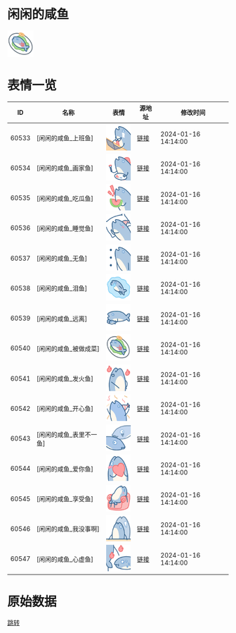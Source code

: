 # 闲闲的咸鱼

<img src="./cover.png" height="60" alt="cover" />

# 表情一览

|ID|名称|表情|源地址|修改时间|
|----|----|----|----|----|
|60533|[闲闲的咸鱼_上班鱼]|<img src="./pic/060533_%5B闲闲的咸鱼_上班鱼%5D.png" height="60" alt="上班鱼"/>|[链接](https://i0.hdslb.com/bfs/garb/2729a39f096dd946af016767b850ec1e609905ff.png)|2024-01-16 14:14:00|
|60534|[闲闲的咸鱼_画家鱼]|<img src="./pic/060534_%5B闲闲的咸鱼_画家鱼%5D.png" height="60" alt="画家鱼"/>|[链接](https://i0.hdslb.com/bfs/garb/fb806998454eb47a3b9194efff11153e52e869e9.png)|2024-01-16 14:14:00|
|60535|[闲闲的咸鱼_吃瓜鱼]|<img src="./pic/060535_%5B闲闲的咸鱼_吃瓜鱼%5D.png" height="60" alt="吃瓜鱼"/>|[链接](https://i0.hdslb.com/bfs/garb/eea57965df2a75376ec8e932aa08835ca47622f5.png)|2024-01-16 14:14:00|
|60536|[闲闲的咸鱼_睡觉鱼]|<img src="./pic/060536_%5B闲闲的咸鱼_睡觉鱼%5D.png" height="60" alt="睡觉鱼"/>|[链接](https://i0.hdslb.com/bfs/garb/ee8a59771e9651463249f2e66189176f2f0e0a48.png)|2024-01-16 14:14:00|
|60537|[闲闲的咸鱼_无鱼]|<img src="./pic/060537_%5B闲闲的咸鱼_无鱼%5D.png" height="60" alt="无鱼"/>|[链接](https://i0.hdslb.com/bfs/garb/f257708c25d36b82fbe38cffbb65d2fea6a1fa29.png)|2024-01-16 14:14:00|
|60538|[闲闲的咸鱼_泪鱼]|<img src="./pic/060538_%5B闲闲的咸鱼_泪鱼%5D.png" height="60" alt="泪鱼"/>|[链接](https://i0.hdslb.com/bfs/garb/232ed9fe8b42a9cc2d4b162d132cdec6a7e9f3f3.png)|2024-01-16 14:14:00|
|60539|[闲闲的咸鱼_远离]|<img src="./pic/060539_%5B闲闲的咸鱼_远离%5D.png" height="60" alt="远离"/>|[链接](https://i0.hdslb.com/bfs/garb/5230fbf93a9f1088ddd3edfab35b1651baed816a.png)|2024-01-16 14:14:00|
|60540|[闲闲的咸鱼_被做成菜]|<img src="./pic/060540_%5B闲闲的咸鱼_被做成菜%5D.png" height="60" alt="被做成菜"/>|[链接](https://i0.hdslb.com/bfs/garb/5995c6e23f86129dcb1cd979e2b9e17847497119.png)|2024-01-16 14:14:00|
|60541|[闲闲的咸鱼_发火鱼]|<img src="./pic/060541_%5B闲闲的咸鱼_发火鱼%5D.png" height="60" alt="发火鱼"/>|[链接](https://i0.hdslb.com/bfs/garb/6a5cb2515c39560cff4c4390c3eaf7d1bd868ad0.png)|2024-01-16 14:14:00|
|60542|[闲闲的咸鱼_开心鱼]|<img src="./pic/060542_%5B闲闲的咸鱼_开心鱼%5D.png" height="60" alt="开心鱼"/>|[链接](https://i0.hdslb.com/bfs/garb/9aeb341f3f8c9d7da38fea7b2fa7708351a36c02.png)|2024-01-16 14:14:00|
|60543|[闲闲的咸鱼_表里不一鱼]|<img src="./pic/060543_%5B闲闲的咸鱼_表里不一鱼%5D.png" height="60" alt="表里不一鱼"/>|[链接](https://i0.hdslb.com/bfs/garb/430fffab0a80453413332be7ca7e9af45e7f18c0.png)|2024-01-16 14:14:00|
|60544|[闲闲的咸鱼_爱你鱼]|<img src="./pic/060544_%5B闲闲的咸鱼_爱你鱼%5D.png" height="60" alt="爱你鱼"/>|[链接](https://i0.hdslb.com/bfs/garb/cb0adeb6d6f07698eb33ff5cf3e32b9aa97c8b47.png)|2024-01-16 14:14:00|
|60545|[闲闲的咸鱼_享受鱼]|<img src="./pic/060545_%5B闲闲的咸鱼_享受鱼%5D.png" height="60" alt="享受鱼"/>|[链接](https://i0.hdslb.com/bfs/garb/93a310dc80c09c4aca9536340c86b2b0fdb7bbd6.png)|2024-01-16 14:14:00|
|60546|[闲闲的咸鱼_我没事啊]|<img src="./pic/060546_%5B闲闲的咸鱼_我没事啊%5D.png" height="60" alt="我没事啊"/>|[链接](https://i0.hdslb.com/bfs/garb/3563aa447b1d28b27cf161e3c1ae84f4c3635cd7.png)|2024-01-16 14:14:00|
|60547|[闲闲的咸鱼_心虚鱼]|<img src="./pic/060547_%5B闲闲的咸鱼_心虚鱼%5D.png" height="60" alt="心虚鱼"/>|[链接](https://i0.hdslb.com/bfs/garb/420ebf0aab04cd5e8680dc7a97e90f5f5aa3e837.png)|2024-01-16 14:14:00|

# 原始数据

[跳转](./raw.json)

